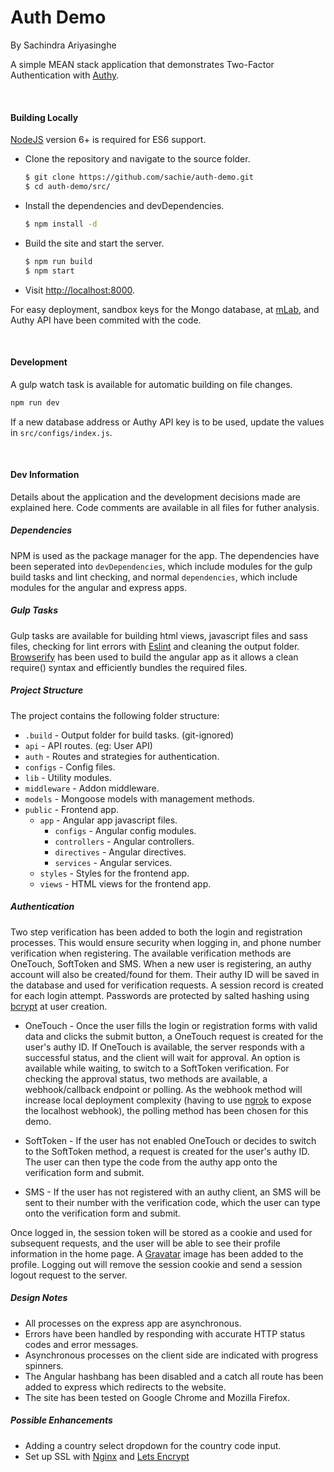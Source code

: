 # Auth Demo
By Sachindra Ariyasinghe

A simple MEAN stack application that demonstrates Two-Factor Authentication with [Authy](https://www.twilio.com/authy).

&nbsp;
#### Building Locally
[NodeJS](https://nodejs.org/) version 6+ is required for ES6 support.

* Clone the repository and navigate to the source folder.
    ```sh
    $ git clone https://github.com/sachie/auth-demo.git
    $ cd auth-demo/src/
    ```
    
* Install the dependencies and devDependencies.
    ```sh
    $ npm install -d
    ```
    
* Build the site and start the server.
    ```sh
    $ npm run build
    $ npm start
    ```
* Visit [http://localhost:8000](http://localhost:8000).

For easy deployment, sandbox keys for the Mongo database, at [mLab](https://mlab.com/), and Authy API have been commited with the code.

&nbsp;
#### Development

A gulp watch task is available for automatic building on file changes.
```sh
npm run dev
```

If a new database address or Authy API key is to be used, update the values in `src/configs/index.js`.

&nbsp;
#### Dev Information

Details about the application and the development decisions made are explained here.
Code comments are available in all files for futher analysis.

##### Dependencies

NPM is used as the package manager for the app.
The dependencies have been seperated into `devDependencies`, which include modules for the gulp build tasks and lint checking, and normal `dependencies`, which include modules for the angular and express apps.

##### Gulp Tasks

Gulp tasks are available for building html views, javascript files and sass files, checking for lint errors with [Eslint](http://eslint.org/) and cleaning the output folder.
[Browserify](http://browserify.org/) has been used to build the angular app as it allows a clean require() syntax and efficiently bundles the required files.

##### Project Structure

The project contains the following folder structure:
* `.build` - Output folder for build tasks. (git-ignored)
* `api` - API routes. (eg: User API)
* `auth` - Routes and strategies for authentication.
* `configs` - Config files.
* `lib` - Utility modules.
* `middleware` - Addon middleware.
* `models` - Mongoose models with management methods.
* `public` - Frontend app.
    *  `app` - Angular app javascript files. 
        *  `configs` - Angular config modules.
        *  `controllers` - Angular controllers.
        *  `directives` - Angular directives.
        *  `services` - Angular services.
    *  `styles` - Styles for the frontend app.
    *  `views` - HTML views for the frontend app.


##### Authentication
Two step verification has been added to both the login and registration processes. This would ensure security when logging in, and phone number verification when registering. The available verification methods are OneTouch, SoftToken and SMS. When a new user is registering, an authy account will also be created/found for them. Their authy ID will be saved in the database and used for verification requests. A session record is created for each login attempt. Passwords are protected by salted hashing using [bcrypt](https://github.com/kelektiv/node.bcrypt.js) at user creation.

* OneTouch - Once the user fills the login or registration forms with valid data and clicks the submit button, a OneTouch request is created for the user's authy ID. If OneTouch is available, the server responds with a successful status, and the client will wait for approval. An option is available while waiting, to switch to a SoftToken verification. For checking the approval status, two methods are available, a webhook/callback endpoint or polling. As the webhook method will increase local deployment complexity (having to use [ngrok](https://ngrok.com/) to expose the localhost webhook), the polling method has been chosen for this demo.

* SoftToken - If the user has not enabled OneTouch or decides to switch to the SoftToken method, a request is created for the user's authy ID. The user can then type the code from the authy app onto the verification form and submit.

* SMS - If the user has not registered with an authy client, an SMS will be sent to their number with the verification code, which the user can type onto the verification form and submit.

Once logged in, the session token will be stored as a cookie and used for subsequent requests, and the user will be able to see their profile information in the home page. A [Gravatar](http://en.gravatar.com/) image has been added to the profile. Logging out will remove the session cookie and send a session logout request to the server.

##### Design Notes
* All processes on the express app are asynchronous.
* Errors have been handled by responding with accurate HTTP status codes and error messages.
* Asynchronous processes on the client side are indicated with progress spinners.
* The Angular hashbang has been disabled and a catch all route has been added to express which redirects to the website.
* The site has been tested on Google Chrome and Mozilla Firefox.

##### Possible Enhancements
* Adding a country select dropdown for the country code input.
* Set up SSL with [Nginx](https://www.nginx.com/resources/wiki/) and [Lets Encrypt](https://letsencrypt.org/)
